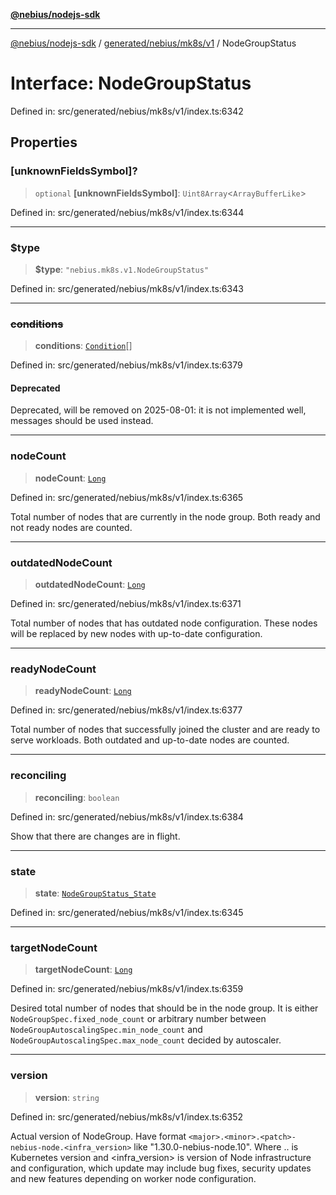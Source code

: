 [**@nebius/nodejs-sdk**](../../../../../README.md)

---

[@nebius/nodejs-sdk](../../../../../README.md) / [generated/nebius/mk8s/v1](../README.md) / NodeGroupStatus

# Interface: NodeGroupStatus

Defined in: src/generated/nebius/mk8s/v1/index.ts:6342

## Properties

### \[unknownFieldsSymbol\]?

> `optional` **\[unknownFieldsSymbol\]**: `Uint8Array`\<`ArrayBufferLike`\>

Defined in: src/generated/nebius/mk8s/v1/index.ts:6344

---

### $type

> **$type**: `"nebius.mk8s.v1.NodeGroupStatus"`

Defined in: src/generated/nebius/mk8s/v1/index.ts:6343

---

### ~~conditions~~

> **conditions**: [`Condition`](Condition.md)[]

Defined in: src/generated/nebius/mk8s/v1/index.ts:6379

#### Deprecated

Deprecated, will be removed on 2025-08-01: it is not implemented well, messages should be used instead.

---

### nodeCount

> **nodeCount**: [`Long`](../../../../../runtime/protos/core/classes/Long.md)

Defined in: src/generated/nebius/mk8s/v1/index.ts:6365

Total number of nodes that are currently in the node group.
Both ready and not ready nodes are counted.

---

### outdatedNodeCount

> **outdatedNodeCount**: [`Long`](../../../../../runtime/protos/core/classes/Long.md)

Defined in: src/generated/nebius/mk8s/v1/index.ts:6371

Total number of nodes that has outdated node configuration.
These nodes will be replaced by new nodes with up-to-date configuration.

---

### readyNodeCount

> **readyNodeCount**: [`Long`](../../../../../runtime/protos/core/classes/Long.md)

Defined in: src/generated/nebius/mk8s/v1/index.ts:6377

Total number of nodes that successfully joined the cluster and are ready to serve workloads.
Both outdated and up-to-date nodes are counted.

---

### reconciling

> **reconciling**: `boolean`

Defined in: src/generated/nebius/mk8s/v1/index.ts:6384

Show that there are changes are in flight.

---

### state

> **state**: [`NodeGroupStatus_State`](../type-aliases/NodeGroupStatus_State.md)

Defined in: src/generated/nebius/mk8s/v1/index.ts:6345

---

### targetNodeCount

> **targetNodeCount**: [`Long`](../../../../../runtime/protos/core/classes/Long.md)

Defined in: src/generated/nebius/mk8s/v1/index.ts:6359

Desired total number of nodes that should be in the node group.
It is either `NodeGroupSpec.fixed_node_count` or arbitrary number between
`NodeGroupAutoscalingSpec.min_node_count` and `NodeGroupAutoscalingSpec.max_node_count` decided by autoscaler.

---

### version

> **version**: `string`

Defined in: src/generated/nebius/mk8s/v1/index.ts:6352

Actual version of NodeGroup. Have format `<major>.<minor>.<patch>-nebius-node.<infra_version>` like "1.30.0-nebius-node.10".
Where <major>.<minor>.<patch> is Kubernetes version and <infra_version> is version of Node infrastructure and configuration,
which update may include bug fixes, security updates and new features depending on worker node configuration.
